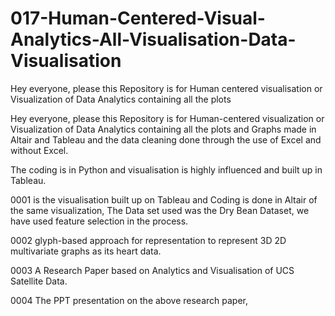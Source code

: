 # 017-Human-Centered-Visual-Analytics-All-Visualisation-Data-Visualisation
Hey everyone, please this Repository is for Human centered visualisation or Visualization of Data Analytics containing all the plots

Hey everyone, please this Repository is for Human-centered visualization or Visualization of Data Analytics containing all the plots and Graphs made in Altair and Tableau and the data cleaning done through the use of Excel and without Excel.

The coding is in Python and visualisation is highly influenced and built up in Tableau.

0001 is the visualisation built up on Tableau and Coding is done in Altair of the same visualization, The Data set used was the Dry Bean Dataset, we have used feature selection in the process.

0002 glyph-based approach for representation to represent 3D 2D multivariate graphs as its heart data.

0003 A Research Paper based on Analytics and Visualisation of UCS Satellite Data. 

0004 The PPT presentation on the above research paper, 
